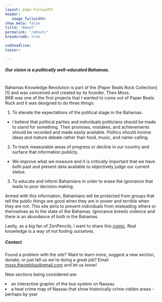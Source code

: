 ```yaml
---
layout: page-fullwidth
header:
   image_fullwidth:
show_meta: false
title: "About"
permalink: "/about/"
breadcrumb: true

subheadline:
teaser:

---
```


##### Our vision is a politically well-educated Bahamas.
<br/>
Bahamas Knowledge Revolution is part of the [Paper Beats Rock Collection][1] and was conceived and created by its founder, Theo Moss. <br/>
BKR was one of the first projects that I wanted to come out of Paper Beats Rock and it was designed to do three things:

1. To elevate the expectations of the political stage in the Bahamas. 
* I believe that political parties and individuals politicians should be made to stand for something. Their promises, mistakes, and achievements should be recorded and made easily available. Politics should involve ideas and mature debate rather than food, music, and name-calling.
2. To track measurable areas of progress or decline in our country and surface that information publicly.
* We improve what we measure and it is critically important that we have both past and present data available to objectively judge our current status.
3. To educate and inform Bahamians in order to erase the ignorance that leads to poor decision making.

Armed with this information, Bahamians will be protected from groups that tell the public things are good when they are in power and terrible when they are not. This site aims to prevent individuals from misleading others or themselves as to the state of the Bahamas.
Ignorance breeds violence and there is an abundance of both in the Bahamas.

Lastly, as a big fan of ZenPencils, I want to share this [comic][2]. Real knowledge is a way of not fooling ourselves.

[1]: http://tmoss4.github.io/pbr/collection/
[2]: http://zenpencils.com/comic/52-phil-plait-welcome-to-science/

##### Contact
Found a problem with the site? Want to learn more, suggest a new section, donate, or just tell us we're doing a great job? Email <a href="mailto:moss.theophilus@gmail.com">moss.theophilus@gmail.com</a> and let us know!

New sections being considered are:
<li>an interactive graphic of the bus system on Nassau</li>
<li>a heat crime map of Nassau that show historically crime-ridden areas - perhaps by year</li>